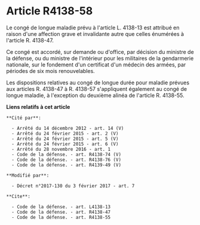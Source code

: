 # Article R4138-58

Le congé de longue maladie prévu à l'article L. 4138-13 est attribué en raison d'une affection grave et invalidante autre que
celles énumérées à l'article R. 4138-47. 

Ce congé est accordé, sur demande ou d'office, par décision du ministre de la défense, ou du ministre de l'intérieur pour les
militaires de la gendarmerie nationale, sur le fondement d'un certificat  d'un médecin des armées, par périodes de six mois
renouvelables. 

Les dispositions relatives au congé de longue durée pour maladie prévues aux articles R. 4138-47 à R. 4138-57 s'appliquent
également au congé de longue maladie, à l'exception du deuxième alinéa de l'article R. 4138-55.

**Liens relatifs à cet article**

	**Cité par**:

	  - Arrêté du 14 décembre 2012 - art. 14 (V)
	  - Arrêté du 24 février 2015 - art. 2 (V)
	  - Arrêté du 24 février 2015 - art. 5 (V)
	  - Arrêté du 24 février 2015 - art. 6 (V)
	  - Arrêté du 28 novembre 2016 - art. 1
	  - Code de la défense. - art. R4138-74 (V)
	  - Code de la défense. - art. R4138-76 (V)
	  - Code de la défense. - art. R4139-49 (V)

	**Modifié par**:

	  - Décret n°2017-130 du 3 février 2017 - art. 7

	**Cite**:

	  - Code de la défense. - art. L4138-13
	  - Code de la défense. - art. R4138-47
	  - Code de la défense. - art. R4138-55
